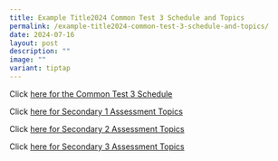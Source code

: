 ```yaml
---
title: Example Title2024 Common Test 3 Schedule and Topics
permalink: /example-title2024-common-test-3-schedule-and-topics/
date: 2024-07-16
layout: post
description: ""
image: ""
variant: tiptap
---
```

<p></p>
<p>Click <a href="https://www.geylangmethodistsec.moe.edu.sg/files/2024/2024_Common_Test_3_Schedule.pdf" rel="noopener noreferrer nofollow" target="_blank">here for the Common Test 3 Schedule</a>
</p>
<p>Click <a href="https://www.geylangmethodistsec.moe.edu.sg/students/assessment-topics/sec-1/" rel="noopener noreferrer nofollow" target="_blank">here for Secondary 1 Assessment Topics</a>
</p>
<p>Click <a href="https://www.geylangmethodistsec.moe.edu.sg/students/assessment-topics/sec-2/" rel="noopener noreferrer nofollow" target="_blank">here for Secondary 2 Assessment Topics</a>
</p>
<p>Click <a href="https://www.geylangmethodistsec.moe.edu.sg/students/assessment-topics/sec-3/" rel="noopener noreferrer nofollow" target="_blank">here for Secondary 3 Assessment Topics</a>
</p>
<p></p>